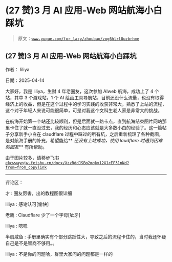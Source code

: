 # (27 赞)3 月 AI 应用-Web 网站航海小白踩坑

> 原文：[`www.yuque.com/for_lazy/zhoubao/zog6hlrl8uzbrhme`](https://www.yuque.com/for_lazy/zhoubao/zog6hlrl8uzbrhme)

## (27 赞)3 月 AI 应用-Web 网站航海小白踩坑

作者： liliya

日期：2025-04-14

大家好，我是 liliya，生财 4 年老圈友，这次参加 AIweb 航海，成功上了 4 个站，其中 3 个游戏站，1 个 AI 绘画工具导航站，目前还没什么流量，也没有取得经济上的收益，但是在这个过程中的学习实践的收获非常大，熟悉了上站的流程，这个对于年轻人来说可能很简单，可是对我这个文科生老人家是非常大的挑战。

在航海开始第一个站还比较顺利，但是后面就一路卡点，直到航海结束图片网站那里卡住了就一直没过去，我的经历和心态应该就是大多数小白的经验了。这一篇帖子分享新手小白在 claudflare 过程中踩过的所有坑，之后重新梳理了各种截图，是对航海手册的补充，希望能给** *还没有上站成功，使用 laudflare 时遇到困难的圈友*** 有所帮助。

由于图片较多，请移步飞书 [`ekcwwaypjw.feishu.cn/docx/XzzRddJSBo2mqkx12X1cEF31nNd?from=from_copylink`](https://ekcwwaypjw.feishu.cn/docx/XzzRddJSBo2mqkx12X1cEF31nNd?from=from_copylink)

* * *

评论区：

才 : 圈友厉害，出的教程图很详细

liliya : 感谢认可[愉快]

老鹰 : Claudflare 少了一个字母[呲牙]

liliya : 嗯嗯

半扇咸鱼 : 手册里确实有个部分跳跃性大，导致之后的流程卡住的，当时我还怀疑自己是不是智商不够用。。

liliya : 不是你的问题哈，群里大家问的问题都是一样的